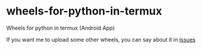 # wheels-for-python-in-termux
Wheels for python in termux (Android​ App)

If you want me to upload some other wheels, you can say about it in [issues](https://github.com/Almaz-Kabirov/wheels-for-python-in-termux/issues)
